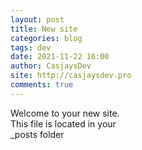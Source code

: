 ```yaml
---
layout: post
title: New site
categories: blog
tags: dev
date: 2021-11-22 16:00
author: CasjaysDev
site: http://casjaysdev.pro
comments: true
---
```



Welcome to your new site.  
This file is located in your  
_posts folder  
